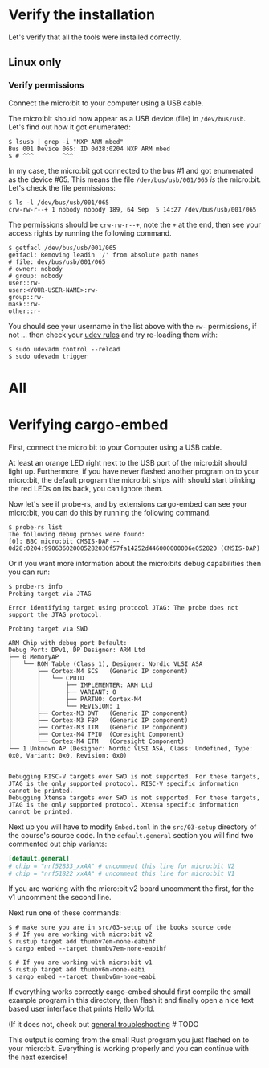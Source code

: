 # Verify the installation
Let's verify that all the tools were installed correctly.

## Linux only
### Verify permissions
Connect the micro:bit to your computer using a USB cable.

The micro:bit should now appear as a USB device (file) in `/dev/bus/usb`. Let's find out how it got enumerated:

``` console
$ lsusb | grep -i "NXP ARM mbed"
Bus 001 Device 065: ID 0d28:0204 NXP ARM mbed
$ # ^^^        ^^^
```

In my case, the micro:bit got connected to the bus #1 and got enumerated as the device #65. This means the file `/dev/bus/usb/001/065` *is* the micro:bit. Let's check the file permissions:

``` console
$ ls -l /dev/bus/usb/001/065
crw-rw-r--+ 1 nobody nobody 189, 64 Sep  5 14:27 /dev/bus/usb/001/065
```

The permissions should be `crw-rw-r--+`, note the `+` at the end, then see your access rights by running the following command.
``` console
$ getfacl /dev/bus/usb/001/065
getfacl: Removing leadin '/' from absolute path names
# file: dev/bus/usb/001/065
# owner: nobody
# group: nobody
user::rw-
user:<YOUR-USER-NAME>:rw-
group::rw-
mask::rw-
other::r-
```

You should see your username in the list above with the `rw-` permissions, if not ... then check your [udev rules](linux.md#udev-rules) and try re-loading them with:
``` console
$ sudo udevadm control --reload
$ sudo udevadm trigger
```

# All
# Verifying cargo-embed
First, connect the micro:bit to your Computer using a USB cable.

At least an orange LED right next to the USB port of the micro:bit should light up. Furthermore, if you have never flashed another program on to your micro:bit, the default program the micro:bit ships with should start blinking the red LEDs on its back, you can ignore them.

Now let's see if probe-rs, and by extensions cargo-embed can see your micro:bit, you can do this by running the following command.

``` console
$ probe-rs list
The following debug probes were found:
[0]: BBC micro:bit CMSIS-DAP -- 0d28:0204:990636020005282030f57fa14252d446000000006e052820 (CMSIS-DAP)
```

Or if you want more information about the micro:bits debug capabilities then you can run:

``` console
$ probe-rs info
Probing target via JTAG

Error identifying target using protocol JTAG: The probe does not support the JTAG protocol.

Probing target via SWD

ARM Chip with debug port Default:
Debug Port: DPv1, DP Designer: ARM Ltd
├── 0 MemoryAP
│   └── ROM Table (Class 1), Designer: Nordic VLSI ASA
│       ├── Cortex-M4 SCS   (Generic IP component)
│       │   └── CPUID
│       │       ├── IMPLEMENTER: ARM Ltd
│       │       ├── VARIANT: 0
│       │       ├── PARTNO: Cortex-M4
│       │       └── REVISION: 1
│       ├── Cortex-M3 DWT   (Generic IP component)
│       ├── Cortex-M3 FBP   (Generic IP component)
│       ├── Cortex-M3 ITM   (Generic IP component)
│       ├── Cortex-M4 TPIU  (Coresight Component)
│       └── Cortex-M4 ETM   (Coresight Component)
└── 1 Unknown AP (Designer: Nordic VLSI ASA, Class: Undefined, Type: 0x0, Variant: 0x0, Revision: 0x0)


Debugging RISC-V targets over SWD is not supported. For these targets, JTAG is the only supported protocol. RISC-V specific information cannot be printed.
Debugging Xtensa targets over SWD is not supported. For these targets, JTAG is the only supported protocol. Xtensa specific information cannot be printed.

```

Next up you will have to modify `Embed.toml` in the `src/03-setup` directory of the course's source code. In the `default.general` section you will find two commented out chip variants:
```toml
[default.general]
# chip = "nrf52833_xxAA" # uncomment this line for micro:bit V2
# chip = "nrf51822_xxAA" # uncomment this line for micro:bit V1
```

If you are working with the micro:bit v2 board uncomment the first, for the v1 uncomment the second line.

Next run one of these commands:

```
$ # make sure you are in src/03-setup of the books source code
$ # If you are working with micro:bit v2
$ rustup target add thumbv7em-none-eabihf
$ cargo embed --target thumbv7em-none-eabihf

$ # If you are working with micro:bit v1
$ rustup target add thumbv6m-none-eabi
$ cargo embed --target thumbv6m-none-eabi
```


If everything works correctly cargo-embed should first compile the small example program in this directory, then flash it and finally open a nice text based user interface that prints Hello World.

(If it does not, check out [general troubleshooting](../appendix/1-general-troubleshooting/index.html) # TODO

This output is coming from the small Rust program you just flashed on to your micro:bit. Everything is working properly and you can continue with the next exercise!
